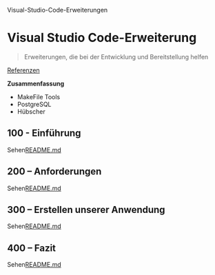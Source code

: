 Visual-Studio-Code-Erweiterungen

# Visual Studio Code-Erweiterung

> Erweiterungen, die bei der Entwicklung und Bereitstellung helfen

[Referenzen](./REFERENCES.md)

**Zusammenfassung**

-   MakeFile Tools
-   PostgreSQL
-   Hübscher

## 100 - Einführung

Sehen[README.md](./100/README.md)

## 200 – Anforderungen

Sehen[README.md](./200/README.md)

## 300 – Erstellen unserer Anwendung

Sehen[README.md](./300/README.md)

## 400 – Fazit

Sehen[README.md](./400/README.md)
